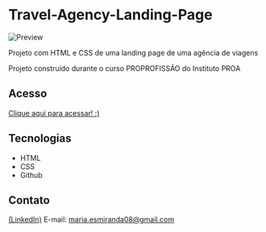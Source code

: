 # Travel-Agency-Landing-Page

![Preview](https://github.com/MaduSales/Travel-Agency-Landing-Page/assets/166547195/bff4ec66-3524-4fa7-af81-e12d4727f7c7)

Projeto com HTML e CSS de uma landing page de uma agência de viagens

Projeto construído durante o curso PROPROFISSÃO do Instituto PROA


## Acesso

[Clique aqui para acessar! :)](https://madusales.github.io/Travel-Agency-Landing-Page/)

## Tecnologias
- HTML
- CSS
- Github

## Contato
[(LinkedIn)](www.linkedin.com/in/maria-eduarda-de-sales-78a04221b)
E-mail: maria.esmiranda08@gmail.com

